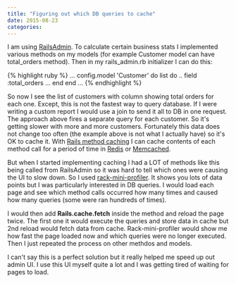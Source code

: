 ```yaml
---
title: "Figuring out which DB queries to cache"
date: 2015-08-23
categories:
---
```


I am using [RailsAdmin](https://github.com/sferik/rails_admin).  To calculate certain business stats I implemented various methods on my models (for example Customer model can have total_orders method).  Then in my rails_admin.rb initializer I can do this:

{% highlight ruby %}
...
config.model 'Customer' do
  list do
    ..
    field :total_orders
    ...
  end
end
...
{% endhighlight %}

So now I see the list of customers with column showing total orders for each one.  Except, this is not the fastest way to query database.  If I were writing a custom report I would use a join to send it all to DB in one request.  The approach above fires a separate query for each customer.  So it's getting slower with more and more customers.  Fortunately this data does not change too often (the example above is not what I actually have) so it's OK to cache it.  With [Rails method caching](http://guides.rubyonrails.org/caching_with_rails.html#low-level-caching) I can cache contents of each method call for a period of time in [Redis](http://redis.io) or [Memcached](http://memcached.org).  

But when I started implementing caching I had a LOT of methods like this being called from RailsAdmin so it was hard to tell which ones were causing the UI to slow down.  So I used [rack-mini-profiler](https://github.com/MiniProfiler/rack-mini-profiler).  It shows you lots of data points but I was particularly interested in DB queries.  I would load each page and see which method calls occurred how many times and caused how many queries (some were ran hundreds of times).  

I would then add **Rails.cache.fetch** inside the method and reload the page twice.  The first one it would execute the queries and store data in cache but 2nd reload would fetch data from cache.  Rack-mini-profiler would show me how fast the page loaded now and which queries were no longer executed.  Then I just repeated the process on other methdos and models.  

I can't say this is a perfect solution but it really helped me speed up out admin UI.  I use this UI myself quite a lot and I was getting tired of waiting for pages to load.  